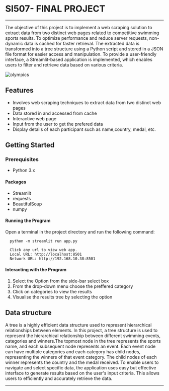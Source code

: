 # SI507- FINAL PROJECT
******************************************************************************************************************************************************


The objective of this project is to implement a web scraping solution to extract data from two distinct web pages related to competitive swimming sports results. To optimize performance and reduce server requests, non-dynamic data is cached for faster retrieval. The extracted data is transformed into a tree structure using a Python script and stored in a JSON file format for easier access and manipulation. To provide a user-friendly interface, a Streamlit-based application is implemented, which enables users to filter and retrieve data based on various criteria.

![olympics](https://user-images.githubusercontent.com/131201063/233807759-66ceb3bc-6eb9-4201-bc0d-ec73e602f50d.jpg)


## Features

* Involves web scraping techniques to extract data from two distinct web pages
* Data stored in and accessed from cache
* Interactive web page
* Input from the user to get the prefered data
* Display details of each participant such as name,country, medal, etc.

## Getting Started

### Prerequisites
* Python 3.x


#### Packages
- Streamlit
- requests 
- BeautifulSoup
- numpy

#### Running the Program
Open a terminal in the project directory and run the following command:

      python -m streamlit run app.py
      
      Click any url to view web app.
      Local URL: http://localhost:8501
      Network URL: http://192.168.10.38:8501
      
#### Interacting with the Program
1. Select the Option from the side-bar select box
2. From the drop-down menu choose the preffered category
3. Click on categories to view the results
4. Visualise the results tree by selecting the option

## Data structure

A tree is a highly efficient data structure used to represent hierarchical relationships between elements. In this project, a tree structure is used to represent the hierarchical relationship between different swimming events, categories and winners.The topmost node in the tree represents the sports name, and each subsequent node represents an event. Each event node can have multiple categories and each category has child nodes, representing the winners of that event category. The child nodes of each winner represents the country and the medal received. To enable users to navigate and select specific data, the application uses easy but effective interface to generate results based on the user's input criteria. This allows users to efficiently and accurately retrieve the data.







*********************************************************************************************************************************


